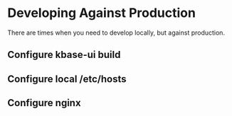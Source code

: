 # Developing Against Production

There are times when you need to develop locally, but against production.

## Configure kbase-ui build


## Configure local /etc/hosts


## Configure nginx